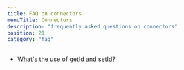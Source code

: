```yaml
---
title: FAQ on connectors
menuTitle: Connectors 
description: "frequently asked questions on connectors"
position: 21
category: "faq" 
---
```


* [What's the use of getId and setId?](/FAQ/connectors/getid-and-setid)